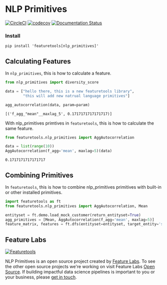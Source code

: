 # NLP Primitives

[![CircleCI](https://circleci.com/gh/FeatureLabs/nlp_primitives.svg?style=svg&circle-token=d9f0b837238eed1f2b75be267f4963d4cb5a1284)](https://circleci.com/gh/FeatureLabs/nlp_primitives)
[![codecov](https://codecov.io/gh/FeatureLabs/nlp_primitives/branch/master/graph/badge.svg)](https://codecov.io/gh/FeatureLabs/nlp_primitives)
[![Documentation Status](https://readthedocs.org/projects/nlp_primitives/badge/?version=latest)](http://docs.nlp_primitives/en/latest/?badge=latest)

### Install
```shell
pip install 'featuretools[nlp_primitives]'
```
## Calculating Features
In `nlp_primitives`, this is how to calculate a feature.
```python
from nlp_primitives import diversity_score

data = ["hello there, this is a new featuretools library",
        "this will add new natrual language primitives"]

agg_autocorrelation(data, param=param)
```
```
[('f_agg_"mean"__maxlag_5', 0.1717171717171717)]
```
With nlp_primitives primtives in `featuretools`, this is how to calculate the same feature.
```python
from featuretools.nlp_primitives import AggAutocorrelation

data = list(range(10))
AggAutocorrelation(f_agg='mean', maxlag=5)(data)
```
```
0.1717171717171717
```
## Combining Primitives
In `featuretools`, this is how to combine nlp_primitives primitives with built-in or other installed primitives.
```python
import featuretools as ft
from featuretools.nlp_primitives import AggAutocorrelation, Mean

entityset = ft.demo.load_mock_customer(return_entityset=True)
agg_primitives = [Mean, AggAutocorrelation(f_agg='mean', maxlag=5)]
feature_matrix, features = ft.dfs(entityset=entityset, target_entity='sessions', agg_primitives=agg_primitives)
```

## Feature Labs
<a href="https://www.featurelabs.com/">
    <img src="http://www.featurelabs.com/wp-content/uploads/2017/12/logo.png" alt="Featuretools" />
</a>

NLP Primitives is an open source project created by [Feature Labs](https://www.featurelabs.com/). To see the other open source projects we're working on visit Feature Labs [Open Source](https://www.featurelabs.com/open). If building impactful data science pipelines is important to you or your business, please [get in touch](https://www.featurelabs.com/contact/).